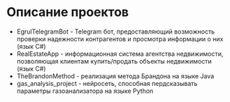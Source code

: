 # Описание проектов
* EgrulTelegramBot - Telegram бот, предоставляющий возможность проверки надежности контрагентов и просмотра информации о них (язык C#)<br />
* RealEstateApp - информационная система агентства недвижимости, позволяющая клиентам купить/продать объекты недвижимости (язык C#)<br />
* TheBrandonMethod - реализация метода Брандона на языке Java<br />
* gas_analysis_project - нейросеть, способная пердсказывать параметры газоанализатора на языке Python
